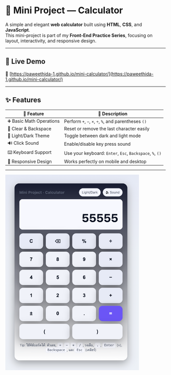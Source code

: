 # 🧮 Mini Project — Calculator
A simple and elegant **web calculator** built using **HTML**, **CSS**, and **JavaScript**.  
This mini-project is part of my **Front-End Practice Series**, focusing on layout, interactivity, and responsive design.

---

## 🚀 Live Demo  
🔗 [https://paweethida-1.github.io/mini-calculator/](https://paweethida-1.github.io/mini-calculator/)

---

## ✨ Features  

| 🧩 Feature | 💬 Description |
|------------|----------------|
| ➕ Basic Math Operations | Perform `+`, `−`, `×`, `÷`, `%`, and parentheses `()` |
| 🧹 Clear & Backspace | Reset or remove the last character easily |
| 🎨 Light/Dark Theme | Toggle between dark and light mode |
| 🔊 Click Sound | Enable/disable key press sound |
| ⌨️ Keyboard Support | Use your keyboard: `Enter`, `Esc`, `Backspace`, `%`, `()` |
| 📱 Responsive Design | Works perfectly on mobile and desktop |

---
<img src="./Screenshot 2568-10-05 at 23.14.30.png" width="420px" alt="Calculator Screenshot">




